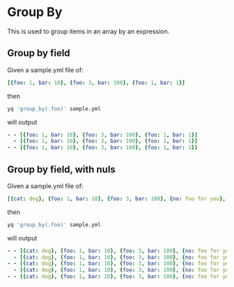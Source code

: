 # Group By

This is used to group items in an array by an expression.

## Group by field
Given a sample.yml file of:
```yaml
[{foo: 1, bar: 10}, {foo: 3, bar: 100}, {foo: 1, bar: 1}]
```
then
```bash
yq 'group_by(.foo)' sample.yml
```
will output
```yaml
- - [{foo: 1, bar: 10}, {foo: 3, bar: 100}, {foo: 1, bar: 1}]
  - [{foo: 1, bar: 10}, {foo: 3, bar: 100}, {foo: 1, bar: 1}]
- - [{foo: 1, bar: 10}, {foo: 3, bar: 100}, {foo: 1, bar: 1}]
```

## Group by field, with nuls
Given a sample.yml file of:
```yaml
[{cat: dog}, {foo: 1, bar: 10}, {foo: 3, bar: 100}, {no: foo for you}, {foo: 1, bar: 1}]
```
then
```bash
yq 'group_by(.foo)' sample.yml
```
will output
```yaml
- - [{cat: dog}, {foo: 1, bar: 10}, {foo: 3, bar: 100}, {no: foo for you}, {foo: 1, bar: 1}]
  - [{cat: dog}, {foo: 1, bar: 10}, {foo: 3, bar: 100}, {no: foo for you}, {foo: 1, bar: 1}]
- - [{cat: dog}, {foo: 1, bar: 10}, {foo: 3, bar: 100}, {no: foo for you}, {foo: 1, bar: 1}]
  - [{cat: dog}, {foo: 1, bar: 10}, {foo: 3, bar: 100}, {no: foo for you}, {foo: 1, bar: 1}]
- - [{cat: dog}, {foo: 1, bar: 10}, {foo: 3, bar: 100}, {no: foo for you}, {foo: 1, bar: 1}]
```

